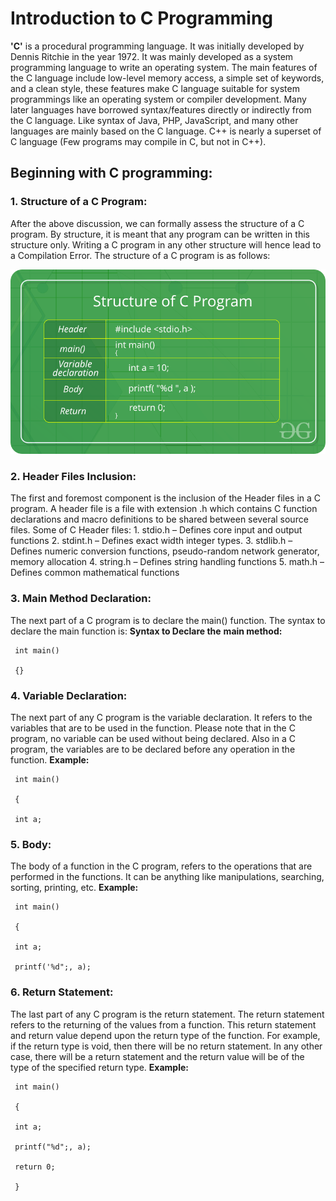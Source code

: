# Introduction to C Programming

**'C'** is a procedural programming language. It was initially developed by Dennis Ritchie in the year 1972. It was mainly developed as a system programming language to write an operating system. The main features of the C language include low-level memory access, a simple set of keywords, and a clean style, these features make C language suitable for system programmings like an operating system or compiler development. Many later languages have borrowed syntax/features directly or indirectly from the C language. Like syntax of Java, PHP, JavaScript, and many other languages are mainly based on the C language. C++ is nearly a superset of C language \(Few programs may compile in C, but not in C++\).

## **Beginning with C programming:**

### 1. **Structure of a C Program:**

After the above discussion, we can formally assess the structure of a C program. By structure, it is meant that any program can be written in this structure only. Writing a C program in any other structure will hence lead to a Compilation Error. The structure of a C program is as follows:

![](assets/c_structure.png)

### 2. **Header Files Inclusion:**

The first and foremost component is the inclusion of the Header files in a C program. A header file is a file with extension .h which contains C function declarations and macro definitions to be shared between several source files. Some of C Header files: 1. stdio.h – Defines core input and output functions 2. stdint.h – Defines exact width integer types. 3. stdlib.h – Defines numeric conversion functions, pseudo-random network generator, memory allocation 4. string.h – Defines string handling functions 5. math.h – Defines common mathematical functions

### 3. **Main Method Declaration:**

The next part of a C program is to declare the main\(\) function. The syntax to declare the main function is: **Syntax to Declare the** **main method:**

```text
 int main()

 {}
```

### 4. **Variable Declaration:**

The next part of any C program is the variable declaration. It refers to the variables that are to be used in the function. Please note that in the C program, no variable can be used without being declared. Also in a C program, the variables are to be declared before any operation in the function. **Example:**

```text
 int main()

 {

 int a;
```

### 5. **Body:**

The body of a function in the C program, refers to the operations that are performed in the functions. It can be anything like manipulations, searching, sorting, printing, etc. **Example:**

```text
 int main()

 {

 int a;

 printf('%d";, a);
```

### 6. **Return Statement:**

The last part of any C program is the return statement. The return statement refers to the returning of the values from a function. This return statement and return value depend upon the return type of the function. For example, if the return type is void, then there will be no return statement. In any other case, there will be a return statement and the return value will be of the type of the specified return type. **Example:**

```text
 int main()

 {

 int a;

 printf("%d";, a);

 return 0;

 }
```

